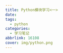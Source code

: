 ```yaml
---
title: Python模块学习<一>
date:
tags:
  - python
categories:
  - 学习笔记
abbrlink: 16108
cover: img/python.png
---
```


